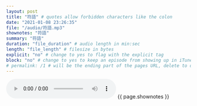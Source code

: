 ```yaml
---
layout: post
title: "符語" # quotes allow forbidden characters like the colon
date: "2021-01-08 23:26:35"
file: "/audio/符語.mp3"
shownotes: "符語"
summary: "符語"
duration: "file_duration" # audio length in min:sec
length: "file_length" # filesize in bytes
explicit: "no" # change to yes to flag with the explicit tag
block: "no" # change to yes to keep an episode from showing up in iTunes
# permalink: /1 # will be the ending part of the pages URL, delete to default to the title
---
```


<audio controls>
<source src="{{site.url}}{{site.baseurl}}{{ page.file }}" type="audio/x-mp3">
Your browser does not support the audio element.
</audio>
{{ page.shownotes }}
